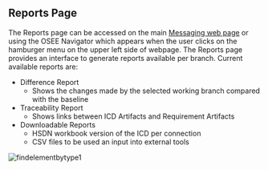 ## Reports Page

The Reports page can be accessed on the main [Messaging web page](/ple/messaging) or using the OSEE Navigator which appears when the user clicks on the hamburger menu on the upper left side of webpage. The Reports page provides an interface to generate reports available per branch. Current available reports are:

-   Difference Report
    -   Shows the changes made by the selected working branch compared with the baseline
-   Traceability Report
    -   Shows links between ICD Artifacts and Requirement Artifacts
-   Downloadable Reports
    -   HSDN workbook version of the ICD per connection
    -   CSV files to be used an input into external tools

![findelementbytype1](assets/images/mim/reports1.jpg)
